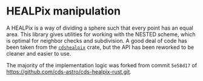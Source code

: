 # HEALPix manipulation

A HEALPix is a way of dividing a sphere such that every point has an equal area. This library gives utilities for working with the NESTED scheme, which is optimal for neighbor checks and subdivision. A good deal of code has been taken from the [`cdshealpix`](https://crates.io/crates/cdshealpix) crate, but the API has been reworked to be cleaner and easier to use.

The majority of the implementation logic was forked from commit `5e58d17` of <https://github.com/cds-astro/cds-healpix-rust.git>.
